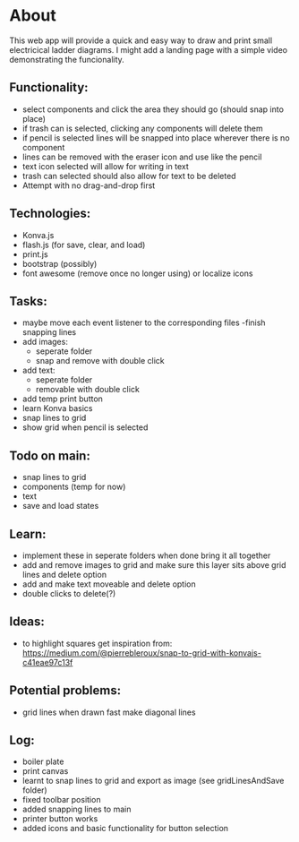 # About
This web app will provide a quick and easy way to draw and print small electricical ladder diagrams. I might add a landing page with a simple video demonstrating the funcionality.

## Functionality:
- select components and click the area they should go (should snap into place)
- if trash can is selected, clicking any components will delete them
- if pencil is selected lines will be snapped into place wherever there is no component
- lines can be removed with the eraser icon and use like the pencil
- text icon selected will allow for writing in text
- trash can selected should also allow for text to be deleted
- Attempt with no drag-and-drop first

## Technologies:
- Konva.js
- flash.js (for save, clear, and load)
- print.js
- bootstrap (possibly)
- font awesome (remove once no longer using) or localize icons

## Tasks:
- maybe move each event listener to the corresponding files
-finish snapping lines
- add images:
    - seperate folder
    - snap and remove with double click
- add text:
    - seperate folder
    - removable with double click
- add temp print button
- learn Konva basics
- snap lines to grid
- show grid when pencil is selected

## Todo on main:
- snap lines to grid 
- components (temp for now)
- text
- save and load states

## Learn:
- implement these in seperate folders when done bring it all together
- add and remove images to grid and make sure this layer sits above grid lines and delete option
- add and make text moveable and delete option
- double clicks to delete(?)

## Ideas:
- to highlight squares get inspiration from: https://medium.com/@pierrebleroux/snap-to-grid-with-konvajs-c41eae97c13f

## Potential problems:
- grid lines when drawn fast make diagonal lines

## Log:
- boiler plate
- print canvas
- learnt to snap lines to grid and export as image (see gridLinesAndSave folder)
- fixed toolbar position
- added snapping lines to main
- printer button works
- added icons and basic functionality for button selection
